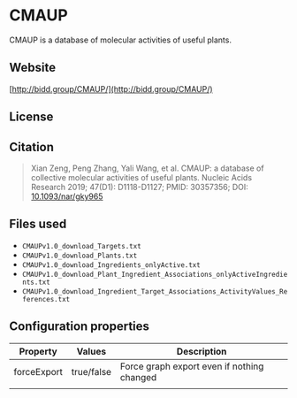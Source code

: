 # CMAUP

CMAUP is a database of molecular activities of useful plants.

## Website

[http://bidd.group/CMAUP/](http://bidd.group/CMAUP/)

## License



## Citation

> Xian Zeng, Peng Zhang, Yali Wang, et al. CMAUP: a database of collective molecular activities of useful plants. Nucleic Acids Research 2019; 47(D1): D1118-D1127; PMID: 30357356; DOI: [10.1093/nar/gky965](https://dx.doi..org/10.1093/nar/gky965)

## Files used

  * ```CMAUPv1.0_download_Targets.txt```
  * ```CMAUPv1.0_download_Plants.txt```
  * ```CMAUPv1.0_download_Ingredients_onlyActive.txt```
  * ```CMAUPv1.0_download_Plant_Ingredient_Associations_onlyActiveIngredients.txt```
  * ```CMAUPv1.0_download_Ingredient_Target_Associations_ActivityValues_References.txt```

## Configuration properties

| Property    | Values     | Description                                |
|-------------|------------|--------------------------------------------|
| forceExport | true/false | Force graph export even if nothing changed |
|             |            |                                            |
